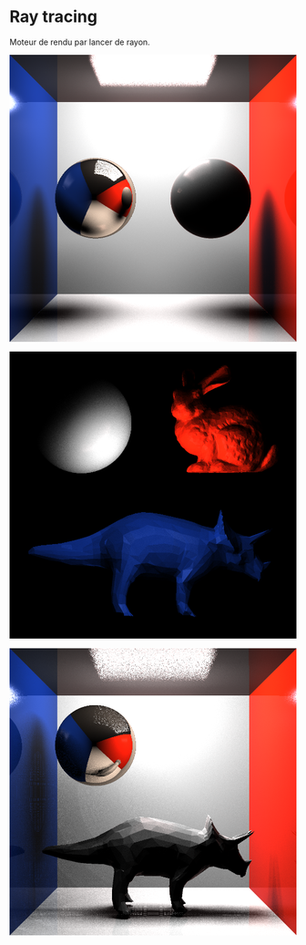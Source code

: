 # Ray tracing

Moteur de rendu par lancer de rayon.

![Spheres](/images/spheres.png)

![Meshs](/images/meshs_colors.png)

![Box](/images/sphere_dino.png)